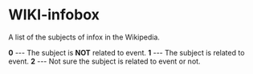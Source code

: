 # WIKI-infobox
A list of the subjects of infox in the Wikipedia.

**0** --- The subject is **NOT** related to event.
**1** --- The subject is related to event.
**2** --- Not sure the subject is related to event or not.
